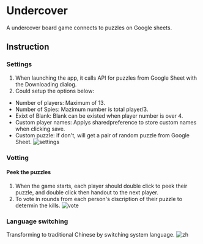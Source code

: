 # Undercover
A undercover board game connects to puzzles on Google sheets.

## Instruction

### Settings
1. When launching the app, it calls API for puzzles from Google Sheet with the Downloading dialog.
2. Could setup the options below:
* Number of players: Maximum of 13.
* Number of Spies: Mazimum number is total player/3.
* Exixt of Blank: Blank can be existed when player number is over 4.
* Custom player names: Applys sharedpreference to store custom names when clicking save.
* Custom puzzle: if don't, will get a pair of random puzzle from Google Sheet.
![settings](https://github.com/worksB-collab/Undercover/blob/master/Indication%20Images/setting-min.gif)

### Votting
#### Peek the puzzles
1. When the game starts, each player should double click to peek their puzzle, and double click then handout to the next player.
2. To vote in rounds from each person's discription of their puzzle to determin the kills.
![vote](https://github.com/worksB-collab/Undercover/blob/master/Indication%20Images/vote-min.gif)

### Language switching
Transforming to traditional Chinese by switching system language.
![zh](https://github.com/worksB-collab/Undercover/blob/master/Indication%20Images/zh.gif)
